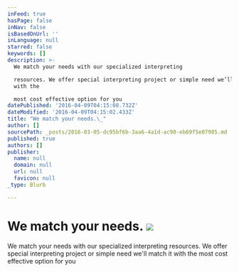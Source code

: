 ```yaml
---
inFeed: true
hasPage: false
inNav: false
isBasedOnUrl: ''
inLanguage: null
starred: false
keywords: []
description: >-
  We match your needs with our specialized interpreting

  resources. We offer special interpreting project or simple need we’ll match it
  with the

  most cost effective option for you
datePublished: '2016-04-09T04:15:08.732Z'
dateModified: '2016-04-09T04:15:02.433Z'
title: "We match your needs.\_"
author: []
sourcePath: _posts/2016-03-05-dc95bf6b-3aa6-4a1d-ac90-eb69f5e07985.md
published: true
authors: []
publisher:
  name: null
  domain: null
  url: null
  favicon: null
_type: Blurb

---
```

# We match your needs. ![](https://the-grid-user-content.s3-us-west-2.amazonaws.com/18d28e2a-fde5-4a64-9d30-c9878ceffda8.jpg)

We match your needs with our specialized interpreting
resources. We offer special interpreting project or simple need we'll match it with the
most cost effective option for you